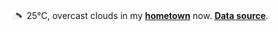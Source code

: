 <img src="assets/weather.png?hour=2024-06-20-17" alt="overcast clouds" width="25" height="25" style="vertical-align:middle;position:relative;top:-1pt;"/> 25&deg;C, overcast clouds in my [**hometown**](https://en.wikipedia.org/wiki/Beijing) now. [**Data source**](https://openweathermap.org/).
